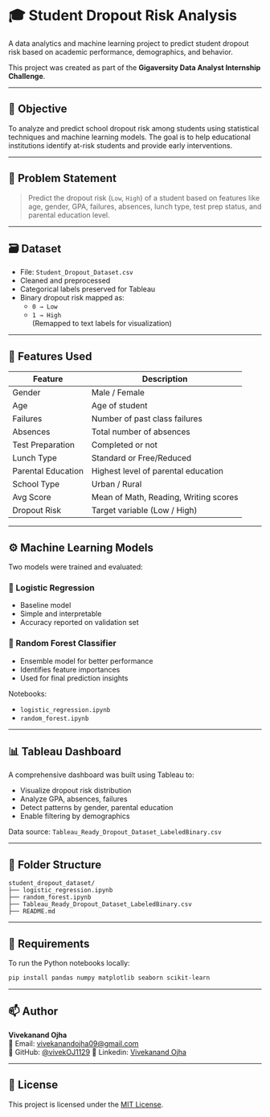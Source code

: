# 🎓 Student Dropout Risk Analysis

A data analytics and machine learning project to predict student dropout risk based on academic performance, demographics, and behavior.

This project was created as part of the **Gigaversity Data Analyst Internship Challenge**.

---

## 📌 Objective

To analyze and predict school dropout risk among students using statistical techniques and machine learning models. The goal is to help educational institutions identify at-risk students and provide early interventions.

---

## 🧩 Problem Statement

> Predict the dropout risk (`Low`, `High`) of a student based on features like age, gender, GPA, failures, absences, lunch type, test prep status, and parental education level.

---

## 🗃️ Dataset

- File: `Student_Dropout_Dataset.csv`
- Cleaned and preprocessed
- Categorical labels preserved for Tableau
- Binary dropout risk mapped as:
  - `0 → Low`
  - `1 → High`  
  (Remapped to text labels for visualization)

---

## 🧠 Features Used

| Feature               | Description                              |
|-----------------------|------------------------------------------|
| Gender                | Male / Female                            |
| Age                   | Age of student                           |
| Failures              | Number of past class failures            |
| Absences              | Total number of absences                 |
| Test Preparation      | Completed or not                         |
| Lunch Type            | Standard or Free/Reduced                 |
| Parental Education    | Highest level of parental education      |
| School Type           | Urban / Rural                            |
| Avg Score             | Mean of Math, Reading, Writing scores    |
| Dropout Risk          | Target variable (Low / High)             |

---

## ⚙️ Machine Learning Models

Two models were trained and evaluated:

### 🔸 Logistic Regression
- Baseline model
- Simple and interpretable
- Accuracy reported on validation set

### 🔸 Random Forest Classifier
- Ensemble model for better performance
- Identifies feature importances
- Used for final prediction insights

Notebooks:
- `logistic_regression.ipynb`
- `random_forest.ipynb`

---

## 📊 Tableau Dashboard

A comprehensive dashboard was built using Tableau to:

- Visualize dropout risk distribution
- Analyze GPA, absences, failures
- Detect patterns by gender, parental education
- Enable filtering by demographics

Data source: `Tableau_Ready_Dropout_Dataset_LabeledBinary.csv`

---

## 📂 Folder Structure

```
student_dropout_dataset/
├── logistic_regression.ipynb
├── random_forest.ipynb
├── Tableau_Ready_Dropout_Dataset_LabeledBinary.csv
├── README.md
```

---

## 🧪 Requirements

To run the Python notebooks locally:

```bash
pip install pandas numpy matplotlib seaborn scikit-learn
```

---

## 📫 Author

**Vivekanand Ojha**  
📧 Email: vivekanandojha09@gmail.com  
🔗 GitHub: [@vivekOJ1129](https://github.com/vivekOJ1129)
🔗 Linkedin: [Vivekanand Ojha](linkedin.com/in/vivekanand-ojha-485462289)

---

## 📄 License

This project is licensed under the [MIT License](https://opensource.org/licenses/MIT).
